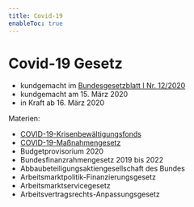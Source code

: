 ```yaml
---
title: Covid-19
enableToc: true
---
```

# Covid-19 Gesetz

* kundgemacht im [Bundesgesetzblatt I Nr. 12/2020](https://www.ris.bka.gv.at/eli/bgbl/I/2020/12)
* kundgemacht am 15. März 2020
* in Kraft ab 16. März 2020

Materien:
* [COVID-19-Krisenbewältigungsfonds](Fonds.md)
* [COVID-19-Maßnahmengesetz](Maßnahmen.md)
* Budgetprovisorium 2020
* Bundesfinanzrahmengesetz 2019 bis 2022
* Abbaubeteiligungsaktiengesellschaft des Bundes
* Arbeitsmarktpolitik-Finanzierungsgesetz
* Arbeitsmarktservicegesetz
* Arbeitsvertragsrechts-Anpassungsgesetz
